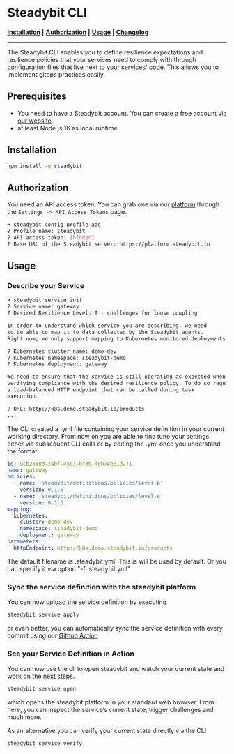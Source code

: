 # Steadybit CLI &nbsp;

**[Installation](#installation) |**
**[Authorization](#authorization) |**
**[Usage](#usage) |**
**[Changelog](CHANGELOG.md)**

---

The Steadybit CLI enables you to define resilience expectations and resilience policies that your services need to comply with through configuration files that live next to your services' code. This allows you to implement gitops practices easily.

## Prerequisites

- You need to have a Steadybit account. You can create a free account [via our website](https://www.steadybit.com/get-started/).
- at least Node.js 16 as local runtime

## Installation

```sh
npm install -g steadybit
```

## Authorization

You need an API access token. You can grab one via our [platform](https://platform.steadybit.io/settings/api-tokens) through the `Settings -> API Access Tokens` page.

```bash
➜ steadybit config profile add
? Profile name: steadybit
? API access token: [hidden]
? Base URL of the Steadybit server: https://platform.steadybit.io
```

## Usage
### Describe your Service
```bash
➜ steadybit service init
? Service name: gateway
? Desired Resilience Level: A - challenges for loose coupling

In order to understand which service you are describing, we need
to be able to map it to data collected by the Steadybit agents.
Right now, we only support mapping to Kubernetes monitored deployments.

? Kubernetes cluster name: demo-dev
? Kubernetes namespace: steadybit-demo
? Kubernetes deployment: gateway

We need to ensure that the service is still operating as expected when
verifying compliance with the desired resilience policy. To do so require
a load-balanced HTTP endpoint that can be called during task
execution.

? URL: http://k8s.demo.steadybit.io/products
...
```

The CLI created a .yml file containing your service definition in your current working directory. From now on you are able to fine tune your settings either via subsequent CLI calls or by editing the .yml once you understand the format.

```yml
id: 9cb2888d-3abf-4ac3-bf8b-40b7eb61d271
name: gateway
policies:
  - name: 'steadybit/definitions/policies/level-b'
    version: 0.1.5
  - name: 'steadybit/definitions/policies/level-e'
    version: 0.1.5
mapping:
  kubernetes:
    cluster: demo-dev
    namespace: steadybit-demo
    deployment: gateway
parameters:
  httpEndpoint: http://k8s.demo.steadybit.io/products
```
The default filename is .steadybit.yml. This is will be used by default. Or you can specify it via option "-f .steadybit.yml"

### Sync the service definition with the steadybit platform
You can now upload the service definition by executing
```bash
steadybit service apply
```

or even better, you can automatically sync the service definition with every commit using our [Github Action](https://github.com/steadybit/define-service)

### See your Service Definition in Action
You can now use the cli to open steadybit and watch your current state and work on the next steps.
```bash
steadybit service open
```

which opens the steadybit platform in your standard web browser. From here, you can inspect the service’s current state, trigger challenges and much more.

As an alternative you can verify your current state directly via the CLI
```bash
steadybit service verify
```
